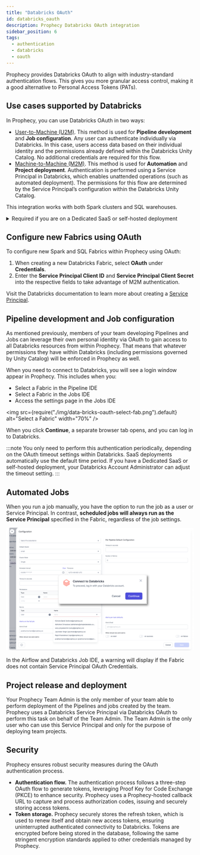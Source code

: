 ```yaml
---
title: "Databricks OAuth"
id: databricks_oauth
description: Prophecy Databricks OAuth integration
sidebar_position: 6
tags:
  - authentication
  - databricks
  - oauth
---
```


Prophecy provides Databricks OAuth to align with industry-standard authentication flows. This gives you more granular access control, making it a good alternative to Personal Access Tokens (PATs).

## Use cases supported by Databricks

In Prophecy, you can use Databricks OAuth in two ways:

- [User-to-Machine (U2M)](https://docs.databricks.com/en/dev-tools/auth/oauth-u2m.html). This method is used for **Pipeline development** and **Job configuration**. Any user can authenticate individually via Databricks. In this case, users access data based on their individual identity and the permissions already defined within the Databricks Unity Catalog. No additional credentials are required for this flow.
- [Machine-to-Machine (M2M)](https://docs.databricks.com/en/dev-tools/auth/oauth-m2m.html). This method is used for **Automation** and **Project deployment**. Authentication is performed using a Service Principal in Databricks, which enables unattended operations (such as automated deployment). The permissions for this flow are determined by the Service Principal’s configuration within the Databricks Unity Catalog.

This integration works with both Spark clusters and SQL warehouses.

<details>
  <summary>Required if you are on a Dedicated SaaS or self-hosted deployment</summary>

### Register Prophecy as an App Connection in Databricks

First, a Databricks [account admin](https://docs.databricks.com/en/admin/index.html#what-are-account-admins) needs to complete the following steps **once** for your Prophecy deployment:

1. On Databricks, navigate to **Account Settings > App connections** in your account console.
2. Create a new App connection for Prophecy. This process generates Databricks OAuth Application fields on the Prophecy side.
3. Under Client ID, copy your **OAuth Client ID** for the application, and share it with your Prophecy Cluster Admin.
4. Under Client secret, select **Generate a client secret**. Share it with your Prophecy Cluster Admin.
5. Click **Save**.

Then, the Prophecy Cluster Admin has to add the Databricks credentials to Prophecy:

1. Navigate to **Admin Settings > Security**.
2. Under **Databrick OAuth Application (U2M)**, paste the **Client ID** and the **Client Secret** into the respective fields.

</details>

## Configure new Fabrics using OAuth

To configure new Spark and SQL Fabrics within Prophecy using OAuth:

1. When creating a new Databricks Fabric, select **OAuth** under **Credentials**.
2. Enter the **Service Principal Client ID** and **Service Principal Client Secret** into the respective fields to take advantage of M2M authentication.

Visit the Databricks documentation to learn more about creating a [Service Principal](https://docs.databricks.com/en/dev-tools/auth/oauth-m2m.html).

## Pipeline development and Job configuration

As mentioned previously, members of your team developing Pipelines and Jobs can leverage their own personal identity via OAuth to gain access to all Databricks resources from within Prophecy. That means that whatever permissions they have within Databricks (including permissions governed by Unity Catalog) will be enforced in Prophecy as well.

When you need to connect to Databricks, you will see a login window appear in Prophecy. This includes when you:

- Select a Fabric in the Pipeline IDE
- Select a Fabric in the Jobs IDE
- Access the settings page in the Jobs IDE

<img
src={require("./img/data-bricks-oauth-select-fab.png").default}
alt="Select a Fabric"
width="70%"
/>

When you click **Continue**, a separate browser tab opens, and you can log in to Databricks.

:::note
You only need to perform this authentication periodically, depending on the OAuth timeout settings within Databricks. SaaS deployments automatically use the default time period. If you have a Dedicated SaaS or self-hosted deployment, your Databricks Account Administrator can adjust the timeout setting.
:::

## Automated Jobs

When you run a job manually, you have the option to run the job as a user or Service Principal. In contrast, **scheduled jobs will always run as the Service Principal** specified in the Fabric, regardless of the job settings.

![Job configuration](img/data-bricks-oauth-job-configuration.png)

In the Airflow and Databricks Job IDE, a warning will display if the Fabric does not contain Service Principal OAuth Credentials.

## Project release and deployment

Your Prophecy Team Admin is the only member of your team able to perform deployment of the Pipelines and jobs created by the team. Prophecy uses a Databricks Service Principal via Databricks OAuth to perform this task on behalf of the Team Admin. The Team Admin is the only user who can use this Service Principal and only for the purpose of deploying team projects.

## Security

Prophecy ensures robust security measures during the OAuth authentication process.

- **Authentication flow.** The authentication process follows a three-step OAuth flow to generate tokens, leveraging Proof Key for Code Exchange (PKCE) to enhance security. Prophecy uses a Prophecy-hosted callback URL to capture and process authorization codes, issuing and securely storing access tokens.
- **Token storage.** Prophecy securely stores the refresh token, which is used to renew itself and obtain new access tokens, ensuring uninterrupted authenticated connectivity to Databricks. Tokens are encrypted before being stored in the database, following the same stringent encryption standards applied to other credentials managed by Prophecy.
